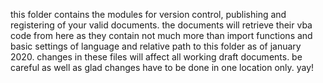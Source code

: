 this folder contains the modules for version control, publishing and registering of your valid documents. the documents will retrieve their vba code from here as they contain not much more than import functions and basic settings of language and relative path to this folder as of january 2020. changes in these files will affect all working draft documents. be careful as well as glad changes have to be done in one location only. yay!
